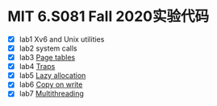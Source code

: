 # MIT 6.S081 Fall 2020实验代码

- [x] lab1 Xv6 and Unix utilities
- [x] lab2 system calls
- [x] lab3 [Page tables](https://wmc1999.top/2021/02/22/6-s081-lab3-page-tables/)
- [x] lab4 [Traps](https://wmc1999.top/2021/02/25/6-s081-lab4-traps)
- [x] lab5 [Lazy allocation](https://wmc1999.top/2021/02/25/6-s081-lab5-lazy/)
- [x] lab6 [Copy on write](https://wmc1999.top/2021/02/27/6-s081-lab6-cow/)
- [x] lab7 [Multithreading](https://wmc1999.top/2021/02/28/6-s081-lab7-thread/)
